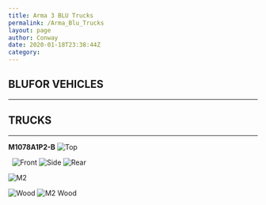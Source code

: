 ```yaml
---
title: Arma 3 BLU Trucks
permalink: /Arma_Blu_Trucks
layout: page
author: Conway
date: 2020-01-18T23:38:44Z
category: 
---
```


## BLUFOR VEHICLES

___

## TRUCKS

___

**M1078A1P2-B**
![Top](https://i.imgur.com/Z0G8fVj.png)

 
![Front](https://i.imgur.com/IYtCXac.png)
![Side](https://i.imgur.com/CppHnbB.png)
![Rear](https://i.imgur.com/DQGb9vx.png)

![M2](https://i.imgur.com/kCzspKH.png)

![Wood](https://i.imgur.com/DFqYTXI.png)
![M2 Wood](https://i.imgur.com/RklEBQo.png)